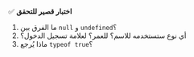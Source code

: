 ✅ **اختبار قصير للتحقق**
1.	ما الفرق بين `null` و `undefined`؟
2.	أي نوع ستستخدمه للاسم؟ للعمر؟ لعلامة تسجيل الدخول؟
3.	ماذا يُرجع `typeof true`؟